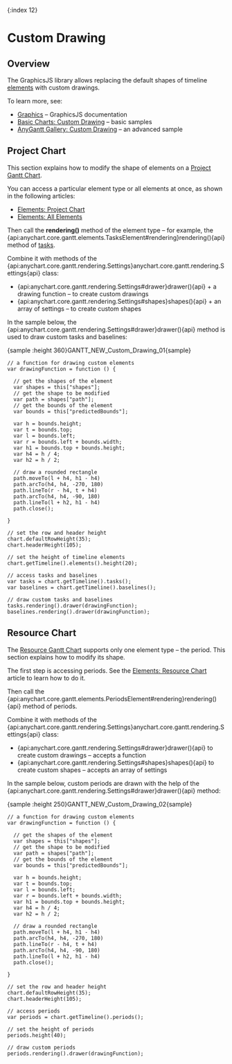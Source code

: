 {:index 12}
# Custom Drawing

## Overview

The GraphicsJS library allows replacing the default shapes of timeline [elements](Elements) with custom drawings.

To learn more, see:

* [Graphics](../Graphics) – GraphicsJS documentation
* [Basic Charts: Custom Drawing](../Basic_Charts/Custom_Drawing) – basic samples
* [AnyGantt Gallery: Custom Drawing](https://www.anychart.com/products/anygantt/gallery/Gantt_General_Features/Custom_Drawing.php) – an advanced sample

## Project Chart

This section explains how to modify the shape of elements on a [Project Gantt Chart](Project_Chart).

You can access a particular element type or all elements at once, as shown in the following articles:

* [Elements: Project Chart](Elements/Project_Chart)
* [Elements: All Elements](Elements/All_Elements)

Then call the **rendering()** method of the element type – for example, the {api:anychart.core.gantt.elements.TasksElement#rendering}rendering(){api} method of [tasks](Elements/Project_Chart#regular_tasks).

Combine it with methods of the {api:anychart.core.gantt.rendering.Settings}anychart.core.gantt.rendering.Settings{api} class:

* {api:anychart.core.gantt.rendering.Settings#drawer}drawer(){api} + a drawing function – to create custom drawings
* {api:anychart.core.gantt.rendering.Settings#shapes}shapes(){api} + an array of settings – to create custom shapes

In the sample below, the {api:anychart.core.gantt.rendering.Settings#drawer}drawer(){api} method is used to draw custom tasks and baselines:

{sample :height 360}GANTT\_NEW\_Custom\_Drawing\_01{sample}

```
// a function for drawing custom elements
var drawingFunction = function () {

  // get the shapes of the element
  var shapes = this["shapes"];
  // get the shape to be modified
  var path = shapes["path"];
  // get the bounds of the element
  var bounds = this["predictedBounds"];

  var h = bounds.height;
  var t = bounds.top;
  var l = bounds.left;
  var r = bounds.left + bounds.width;
  var h1 = bounds.top + bounds.height;    
  var h4 = h / 4;
  var h2 = h / 2;

  // draw a rounded rectangle
  path.moveTo(l + h4, h1 - h4)
  path.arcTo(h4, h4, -270, 180)
  path.lineTo(r - h4, t + h4)
  path.arcTo(h4, h4, -90, 180)
  path.lineTo(l + h2, h1 - h4)
  path.close(); 

}
```

```
// set the row and header height
chart.defaultRowHeight(35);
chart.headerHeight(105);

// set the height of timeline elements
chart.getTimeline().elements().height(20);

// access tasks and baselines
var tasks = chart.getTimeline().tasks();
var baselines = chart.getTimeline().baselines();

// draw custom tasks and baselines
tasks.rendering().drawer(drawingFunction);
baselines.rendering().drawer(drawingFunction);
```

## Resource Chart

The [Resource Gantt Chart](Resource_Chart) supports only one element type – the period. This section explains how to modify its shape.

The first step is accessing periods. See the [Elements: Resource Chart](Elements/Resource_Chart) article to learn how to do it.

Then call the {api:anychart.core.gantt.elements.PeriodsElement#rendering}rendering(){api} method of periods.

Combine it with methods of the {api:anychart.core.gantt.rendering.Settings}anychart.core.gantt.rendering.Settings{api} class:

* {api:anychart.core.gantt.rendering.Settings#drawer}drawer(){api} to create custom drawings – accepts a function
* {api:anychart.core.gantt.rendering.Settings#shapes}shapes(){api} to create custom shapes – accepts an array of settings

In the sample below, custom periods are drawn with the help of the {api:anychart.core.gantt.rendering.Settings#drawer}drawer(){api} method:

{sample :height 250}GANTT\_NEW\_Custom\_Drawing\_02{sample}

```
// a function for drawing custom elements
var drawingFunction = function () {

  // get the shapes of the element
  var shapes = this["shapes"];
  // get the shape to be modified
  var path = shapes["path"];
  // get the bounds of the element
  var bounds = this["predictedBounds"];

  var h = bounds.height;
  var t = bounds.top;
  var l = bounds.left;
  var r = bounds.left + bounds.width;
  var h1 = bounds.top + bounds.height;    
  var h4 = h / 4;
  var h2 = h / 2;

  // draw a rounded rectangle
  path.moveTo(l + h4, h1 - h4)
  path.arcTo(h4, h4, -270, 180)
  path.lineTo(r - h4, t + h4)
  path.arcTo(h4, h4, -90, 180)
  path.lineTo(l + h2, h1 - h4)
  path.close(); 

}
```

```
// set the row and header height
chart.defaultRowHeight(35);
chart.headerHeight(105);

// access periods
var periods = chart.getTimeline().periods();

// set the height of periods
periods.height(40);

// draw custom periods
periods.rendering().drawer(drawingFunction);
```